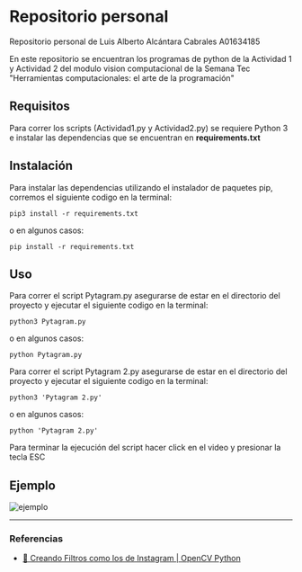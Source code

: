 # Repositorio personal
Repositorio personal de Luis Alberto Alcántara Cabrales A01634185

En este repositorio se encuentran los programas de python de la Actividad 1 y Actividad 2 del modulo vision computacional de la Semana Tec "Herramientas computacionales: el arte de la programación"

## Requisitos 

Para correr los scripts (Actividad1.py y Actividad2.py) se requiere Python 3 e instalar las dependencias que se encuentran en **requirements.txt**

## Instalación

Para instalar las dependencias utilizando el instalador de paquetes pip, corremos el siguiente codigo en la terminal:

```shell
pip3 install -r requirements.txt
``` 

o en algunos casos:

```shell
pip install -r requirements.txt
```


## Uso

Para correr el script Pytagram.py asegurarse de estar en el directorio del proyecto y ejecutar el siguiente codigo en la terminal:

```shell
python3 Pytagram.py
```
o en algunos casos:

```shell
python Pytagram.py
```

Para correr el script Pytagram 2.py asegurarse de estar en el directorio del proyecto y ejecutar el siguiente codigo en la terminal:

```shell
python3 'Pytagram 2.py'
```
o en algunos casos:

```shell
python 'Pytagram 2.py'
```

Para terminar la ejecución del script hacer click en el video y presionar la tecla ESC

## Ejemplo

![ejemplo](assets/ejemplo.jpg)

---

### Referencias

- [🤴 Creando Filtros como los de Instagram | OpenCV Python](https://github.com/GabySol/OmesTutorials2020/tree/master/19%20FILTRO_gorro_tiara_2021)
 
